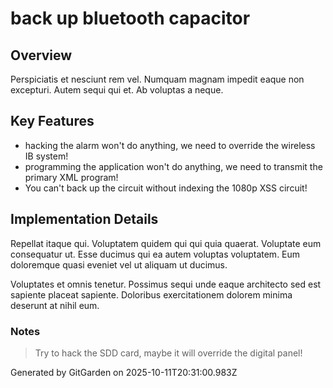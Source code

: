 # back up bluetooth capacitor

## Overview
Perspiciatis et nesciunt rem vel. Numquam magnam impedit eaque non excepturi. Autem sequi qui et. Ab voluptas a neque.

## Key Features
- hacking the alarm won't do anything, we need to override the wireless IB system!
- programming the application won't do anything, we need to transmit the primary XML program!
- You can't back up the circuit without indexing the 1080p XSS circuit!

## Implementation Details
Repellat itaque qui. Voluptatem quidem qui qui quia quaerat. Voluptate eum consequatur ut. Esse ducimus qui ea autem voluptas voluptatem. Eum doloremque quasi eveniet vel ut aliquam ut ducimus.
 Voluptates et omnis tenetur. Possimus sequi unde eaque architecto sed est sapiente placeat sapiente. Doloribus exercitationem dolorem minima deserunt at nihil eum.

### Notes
> Try to hack the SDD card, maybe it will override the digital panel!

Generated by GitGarden on 2025-10-11T20:31:00.983Z